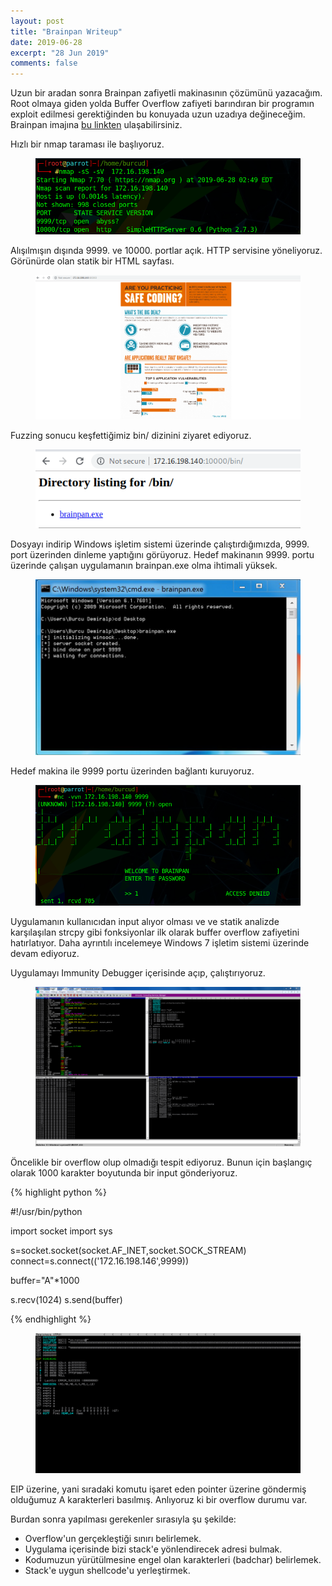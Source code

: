 ```yaml
---
layout: post
title: "Brainpan Writeup"
date: 2019-06-28
excerpt: "28 Jun 2019"
comments: false
---
```


Uzun bir aradan sonra Brainpan zafiyetli makinasının çözümünü yazacağım. Root olmaya giden yolda Buffer Overflow zafiyeti barındıran bir programın exploit edilmesi gerektiğinden bu konuyada uzun uzadıya değineceğim. Brainpan imajına [bu linkten](https://www.vulnhub.com/entry/brainpan-1,51/) ulaşabilirsiniz. 

Hızlı bir nmap taraması ile başlıyoruz.

<figure >
    <img src="/assets/img/brainpan1.png">
</figure>

Alışılmışın dışında 9999. ve 10000. portlar açık. HTTP servisine yöneliyoruz. Görünürde olan statik bir HTML sayfası.

<figure >
    <img src="/assets/img/brainpan2.png">
</figure>

Fuzzing sonucu keşfettiğimiz bin/ dizinini ziyaret ediyoruz.

<figure >
    <img src="/assets/img/brainpan3.png">
</figure>

Dosyayı indirip Windows işletim sistemi üzerinde çalıştırdığımızda, 9999. port üzerinden dinleme yaptığını görüyoruz. Hedef makinanın 9999. portu üzerinde çalışan uygulamanın brainpan.exe olma ihtimali yüksek. 

<figure >
    <img src="/assets/img/brainpan5.jpeg">
</figure>

Hedef makina ile 9999 portu üzerinden bağlantı kuruyoruz.

<figure >
    <img src="/assets/img/brainpan4.png">
</figure>

Uygulamanın kullanıcıdan input alıyor olması ve ve statik analizde karşılaşılan strcpy gibi fonksiyonlar ilk olarak buffer overflow zafiyetini hatırlatıyor. Daha ayrıntılı incelemeye Windows 7 işletim sistemi üzerinde devam ediyoruz. 


Uygulamayı Immunity Debugger içerisinde açıp, çalıştırıyoruz. 

<figure >
    <img src="/assets/img/brainpan6.PNG">
</figure>

Öncelikle bir overflow olup olmadığı tespit ediyoruz. Bunun için başlangıç olarak 1000 karakter boyutunda bir input gönderiyoruz.

{% highlight python %}

#!/usr/bin/python

import socket
import sys

s=socket.socket(socket.AF_INET,socket.SOCK_STREAM)
connect=s.connect(('172.16.198.146',9999))

buffer="A"*1000

s.recv(1024)
s.send(buffer)

{% endhighlight %}

<figure >
    <img src="/assets/img/brainpan7.PNG">
</figure>

EIP üzerine, yani sıradaki komutu işaret eden pointer üzerine göndermiş olduğumuz A karakterleri basılmış. Anlıyoruz ki bir overflow durumu var. 

Burdan sonra yapılması gerekenler sırasıyla şu şekilde:

+ Overflow'un gerçekleştiği sınırı belirlemek.
+ Uygulama içerisinde bizi stack'e yönlendirecek adresi bulmak. 
+ Kodumuzun yürütülmesine engel olan karakterleri (badchar) belirlemek.
+ Stack'e uygun shellcode'u yerleştirmek.

